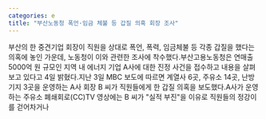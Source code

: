 ```yaml
---
categories: e
title: "부산노동청 폭언·임금 체불 등 갑질 의혹 회장 조사"
---
```

부산의 한 중견기업 회장이 직원을 상대로 폭언, 폭력, 임금체불 등 각종 갑질을 했다는 의혹에 놓인 가운데, 노동청이 이와 관련한 조사에 착수했다.부산고용노동청은 연매출 5000억 원 규모인 지역 내 에너지 기업 A사에 대한 진정 사건을 접수하고 내용을 살펴보고 있다고 4일 밝혔다.지난 3일 MBC 보도에 따르면 계열사 6곳, 주유소 14곳, 난방기지 3곳을 운영하는 A사 회장 B 씨가 직원들에게 한 갑질 의혹을 보도했다.A사가 운영하는 주유소 폐쇄회로(CC)TV 영상에는 B 씨가 "실적 부진"을 이유로 직원들의 정강이를 걷어차거나